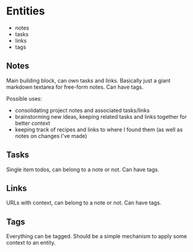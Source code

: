 # Entities

- notes
- tasks
- links
- tags


## Notes

Main building block, can own tasks and links.
Basically just a giant markdown textarea for free-form notes.
Can have tags.

Possible uses:

- consolidating project notes and associated tasks/links
- brainstorming new ideas, keeping related tasks and links together for better context
- keeping track of recipes and links to where I found them (as well as notes on changes I've made)


## Tasks

Single item todos, can belong to a note or not.
Can have tags.


## Links

URLs with context, can belong to a note or not.
Can have tags.


## Tags

Everything can be tagged. Should be a simple mechanism to apply some context to an entity.
